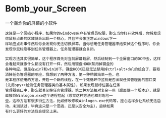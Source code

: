 # Bomb_your_Screen
一个轰炸你的屏幕的小软件

    这算是一个恶搞小程序，如果你的windows用户有管理员权限，那么当你打开软件后，你将发现你鼠标点击的区域就会出现一个桃心，并且不会像正常windows下一
    样响应点击事件然后你会发现你无法切换屏幕，当你想用任务管理器来结束掉这个程序时，你会发现你鼠标刚移到任务管理器上，任务管理器就会关闭。

    实现方法其实很简单，这个程序首先对当前屏幕截屏，然后绘制到一个全屏窗口的DC中去，这样会看起来就像什么都没有打开一样，然后用键盘HOOK禁用掉键盘的
    各种响应，但是在win7和win10下，键盘HOOK已经无法禁用掉ctrl+alt+del的组合了，要取消掉任务管理器的响应，我想到了两种方法，第一种稍微简单一些，也
    是本程序使用的方法，开启一个新的线程，在一个死循环中监视是否出现任务管理器的窗口类(先用spy++检测任务管理器类的基本属性)，如果发现鼠标位置在任务
    管理器窗口中，那么就关闭掉任务管理器。第二种方法相对复杂一些（后面做一个版本2），就是直接将Winlogon.exe这个进程挂起（感觉这种方法也相对危险一
    些，这种方法有很多衍生方法，比如修改修改Winlogon.exe代码等，担心这样会让系统无法启动，未测试过，毕竟这只是一个恶搞，还是以安全为主），后续如果
    有什么更好的方法我会提交上来。
